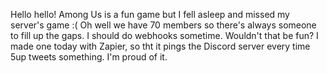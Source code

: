 Hello hello! Among Us is a fun game but I fell asleep and missed my server's game :( Oh well we have 70 members so there's always someone to fill up the gaps. I should do webhooks sometime. Wouldn't that be fun? I made one today with Zapier, so tht it pings the Discord server every time 5up tweets something. I'm proud of it.
